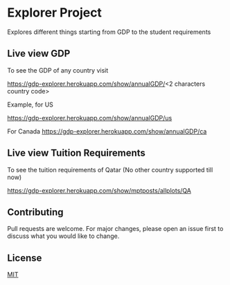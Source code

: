 # Explorer Project

Explores different things starting from GDP to the student requirements

## Live view GDP

To see the GDP of any country visit

https://gdp-explorer.herokuapp.com/show/annualGDP/<2 characters country code>

Example, for US

https://gdp-explorer.herokuapp.com/show/annualGDP/us

For Canada
https://gdp-explorer.herokuapp.com/show/annualGDP/ca

## Live view Tuition Requirements

To see the tuition requirements of Qatar (No other country supported till now)

https://gdp-explorer.herokuapp.com/show/mptposts/allplots/QA



## Contributing
Pull requests are welcome. For major changes, please open an issue first to discuss what you would like to change.


## License
[MIT](https://choosealicense.com/licenses/mit/)